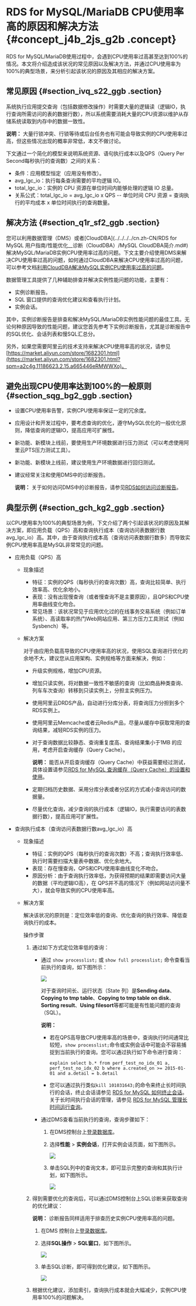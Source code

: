 # RDS for MySQL/MariaDB CPU使用率高的原因和解决方法 {#concept_j4b_2js_g2b .concept}

RDS for MySQL/MariaDB使用过程中，会遇到CPU使用率过高甚至达到100%的情况。本文将介绍造成该状况的常见原因以及解决方法，并通过CPU使用率为100%的典型场景，来分析引起该状况的原因及其相应的解决方案。

## 常见原因 {#section_ivq_s22_ggb .section}

系统执行应用提交查询（包括数据修改操作）时需要大量的逻辑读（逻辑IO，执行查询所需访问的表的数据行数），所以系统需要消耗大量的CPU资源以维护从存储系统读取到内存中的数据一致性。

**说明：** 大量行锁冲突、行锁等待或后台任务也有可能会导致实例的CPU使用率过高，但这些情况出现的概率非常低，本文不做讨论。

下文通过一个简化的模型来说明系统资源、语句执行成本以及QPS（Query Per Second每秒执行的查询数）之间的关系：

-   条件：应用模型恒定（应用没有修改）。
-   avg\_lgc\_io：执行每条查询需要的平均逻辑 IO。
-   total\_lgc\_io：实例的 CPU 资源在单位时间内能够处理的逻辑 IO 总量。
-   关系公式：total\_lgc\_io = avg\_lgc\_io x QPS -- 单位时间 CPU 资源 = 查询执行的平均成本 x 单位时间执行的查询数量。

## 解决方法 {#section_q1r_sf2_ggb .section}

您可以利用数据管理（DMS）或者[CloudDBA](../../../../cn.zh-CN/RDS for MySQL 用户指南/性能优化__诊断（CloudDBA）/MySQL CloudDBA简介.md#)解决MySQL/MariaDB实例CPU使用率过高的问题。下文主要介绍使用DMS来解决CPU使用率过高的问题，如何通过CloudDBA来解决CPU使用率过高的问题，可以参考文档[利用CloudDBA解决MySQL实例CPU使用率过高的问题](https://help.aliyun.com/document_detail/65233.html)。

数据管理工具提供了几种辅助排查并解决实例性能问题的功能，主要有：

-   实例诊断报告。
-   SQL 窗口提供的查询优化建议和查看执行计划。
-   实例会话。

其中，实例诊断报告是排查和解决MySQL/MariaDB实例性能问题的最佳工具。无论何种原因导致的性能问题，建议您首先参考下实例诊断报告，尤其是诊断报告中的SQL优化、会话列表和慢SQL汇总分。

另外，如果您需要阿里云的技术支持来解决CPU使用率高的状况，请参见 [https://market.aliyun.com/store/1682301.html](https://market.aliyun.com/store/1682301.html?spm=a2c4g.11186623.2.15.a665446eRMWWXo)。

## 避免出现CPU使用率达到100%的一般原则 {#section_sqg_bg2_ggb .section}

-   设置CPU使用率告警，实例CPU使用率保证一定的冗余度。
-   应用设计和开发过程中，要考虑查询的优化，遵守MySQL优化的一般优化原则，降低查询的逻辑IO，提高应用可扩展性。
-   新功能、新模块上线前，要使用生产环境数据进行压力测试（可以考虑使用阿里云PTS压力测试工具）。
-   新功能、新模块上线前，建议使用生产环境数据进行回归测试。
-   建议经常关注和使用DMS中的诊断报告。

    **说明：** 关于如何访问DMS中的诊断报告，请参见[RDS如何访问诊断报告](https://help.aliyun.com/document_detail/41814.html)。


## 典型示例 {#section_gch_kg2_ggb .section}

以CPU使用率为100%的典型场景为例，下文介绍了两个引起该状况的原因及其解决方案，即应用负载（QPS）高和查询执行成本（查询访问表数据行数avg\_lgc\_io）高。其中，由于查询执行成本高（查询访问表数据行数多）而导致实例CPU使用率高是MySQL非常常见的问题。

-   应用负载（QPS）高
    -   现象描述
        -   特征：实例的QPS（每秒执行的查询次数）高，查询比较简单、执行效率高、优化余地小。
        -   表现：没有出现慢查询（或者慢查询不是主要原因），且QPS和CPU使用率曲线变化吻合。
        -   常见场景：该状况常见于应用优化过的在线事务交易系统（例如订单系统）、高读取率的热门Web网站应用、第三方压力工具测试（例如 Sysbench）等。
    -   解决方案

        对于由应用负载高导致的CPU使用率高的状况，使用SQL查询进行优化的余地不大，建议您从应用架构、实例规格等方面来解决，例如：

        -   升级实例规格，增加CPU资源。
        -   增加只读实例，将对数据一致性不敏感的查询（比如商品种类查询、列车车次查询）转移到只读实例上，分担主实例压力。
        -   使用阿里云DRDS产品，自动进行分库分表，将查询压力分担到多个RDS实例上。
        -   使用阿里云Memcache或者云Redis产品，尽量从缓存中获取常用的查询结果，减轻RDS实例的压力。
        -   对于查询数据比较静态、查询重复度高、查询结果集小于1MB 的应用，考虑开启查询缓存（Query Cache）。

            **说明：** 能否从开启查询缓存（Query Cache）中获益需要经过测试，具体设置请参见[RDS for MySQL 查询缓存（Query Cache）的设置和使用](https://help.aliyun.com/document_detail/41717.html?spm=a2c4g.11186623.2.17.a665446edOcZDv)。

        -   定期归档历史数据、采用分库分表或者分区的方式减小查询访问的数据量。
        -   尽量优化查询，减少查询的执行成本（逻辑IO，执行需要访问的表数据行数），提高应用可扩展性。
-   查询执行成本（查询访问表数据行数avg\_lgc\_io）高
    -   现象描述
        -   特征：实例的QPS（每秒执行的查询次数）不高；查询执行效率低、执行时需要扫描大量表中数据、优化余地大。
        -   表现：存在慢查询，QPS和CPU使用率曲线变化不吻合。
        -   原因分析：由于查询执行效率低，为获得预期的结果即需要访问大量的数据（平均逻辑IO高），在 QPS并不高的情况下（例如网站访问量不大），就会导致实例的CPU使用率高。
    -   解决方案

        解决该状况的原则是：定位效率低的查询、优化查询的执行效率、降低查询执行的成本。

        操作步骤

        1.  通过如下方式定位效率低的查询：
            -   通过 `show processlist;` 或 `show full processlist;` 命令查看当前执行的查询，如下图所示：

                ![](http://static-aliyun-doc.oss-cn-hangzhou.aliyuncs.com/assets/img/8195/156161344435232_zh-CN.png)

                对于查询时间长、运行状态（State 列）是**Sending data**、**Copying to tmp table**、**Copying to tmp table on disk**、**Sorting result**、**Using filesort**等都可能是有性能问题的查询（SQL）。

                **说明：** 

                -   若在QPS高导致CPU使用率高的场景中，查询执行时间通常比较短，`show processlist;`命令或实例会话中可能会不容易捕捉到当前执行的查询。您可以通过执行如下命令进行查询：

                    ``` {#codeblock_32b_gqq_z9x}
                    explain select b.* from perf_test_no_idx_01 a, perf_test_no_idx_02 b where a.created_on >= 2015-01-01 and a.detail = b.detail
                    ```

                -   您可以通过执行类似`kill 101031643;`的命令来终止长时间执行的会话，终止会话请参见 [RDS for MySQL 如何终止会话](https://help.aliyun.com/document_detail/41713.html?spm=a2c4g.11186623.2.19.a665446edOcZDv)。关于长时间执行会话的管理，请参见 [RDS for MySQL 管理长时间运行查询](https://help.aliyun.com/document_detail/41735.html?spm=a2c4g.11186623.2.20.a665446edOcZDv)。
            -   通过DMS查看当前执行的查询，查询步骤如下：
                1.  在DMS控制台上[登录数据库](https://help.aliyun.com/document_detail/47714.html?spm=a2c4g.11186623.2.21.a665446edOcZDv)。
                2.  选择**性能** \> **实例会话**，打开实例会话页面，如下图所示。

                    ![](http://static-aliyun-doc.oss-cn-hangzhou.aliyuncs.com/assets/img/8195/156161344435253_zh-CN.png)

                3.  单击SQL列中的查询文本，即可显示完整的查询和其执行计划，如下图所示。

                    ![](http://static-aliyun-doc.oss-cn-hangzhou.aliyuncs.com/assets/img/8195/156161344435257_zh-CN.png)

        2.  得到需要优化的查询后，可以通过DMS控制台上SQL诊断来获取查询的优化建议：

            **说明：** 诊断报告同样适用于排查历史实例CPU使用率高的问题。

            1.  在DMS 控制台上[登录数据库](https://help.aliyun.com/document_detail/47714.html?spm=a2c4g.11186623.2.26.317b446eTd7q5l)。
            2.  选择**SQL操作** \> **SQL窗口**，如下图所示。

                ![](http://static-aliyun-doc.oss-cn-hangzhou.aliyuncs.com/assets/img/8195/156161344435257_zh-CN.png)

            3.  单击SQL诊断，即可得到优化建议，如下图所示。

                ![](http://static-aliyun-doc.oss-cn-hangzhou.aliyuncs.com/assets/img/8195/156161344435258_zh-CN.png)

        3.  根据优化建议，添加索引，查询执行成本就会大幅减少，实例CPU使用率100%的问题解决。

